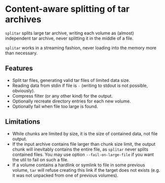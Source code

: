 # Content-aware splitting of tar archives

`splitar` splits large tar archive, writing each volume as (almost)
independent tar archive, never splitting it in the middle of a file.

`splitar` works in a streaming fashion, never loading into the memory
more than necessary.

## Features
+ Split tar files, generating valid tar files of limited data size.
+ Reading data from stdin if file is `-` (writing to stdout is not possible,
  obviously).
+ Compress filter (or any other kind) for the output.
+ Optionally recreate directory entries for each new volume.
+ Optionally fail when file too large is found.

## Limitations
+ While chunks are limited by size, it is the size of contained data, not
  file output.
+ If the input archive contains file larger than chunk size limit, the output
  chunk will inevitably contains the entire file, as `splitar` never splits
  contained files.  You may use option `--fail-on-large-file` if you want
  the util to fail on such a file.
+ If a volume contains a hardlink or symlink to file in some previous volume,
  `tar` will refuse creating this link if the target does not exists (e.g.
  it was not unpacked from one of previous volumes).

<!-- TODO: update only after publishing.

# Installation

`splitar` is written in Rust, and having the
[https://doc.rust-lang.org/cargo/getting-started/installation.html](`cargo` installed),
you can install it with `cargo install splitar` command.  No manual
installation of any dependency is required. 

-->
